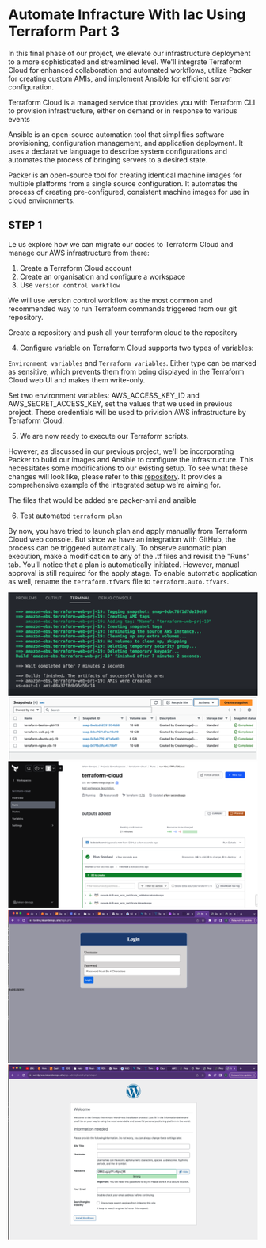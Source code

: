 # Automate Infracture With Iac Using Terraform Part 3

In this final phase of our project, we elevate our infrastructure deployment to a more sophisticated and streamlined level. We'll integrate Terraform Cloud for enhanced collaboration and automated workflows, utilize Packer for creating custom AMIs, and implement Ansible for efficient server configuration.

Terraform Cloud is a managed service that provides you with Terraform CLI to provision infrastructure, either on demand or in response to various events

Ansible is an open-source automation tool that simplifies software provisioning, configuration management, and application deployment. It uses a declarative language to describe system configurations and automates the process of bringing servers to a desired state.

Packer is an open-source tool for creating identical machine images for multiple platforms from a single source configuration. It automates the process of creating pre-configured, consistent machine images for use in cloud environments.


## STEP 1
Le us explore how we can migrate our codes to Terraform Cloud and manage our AWS infrastructure from there:

1. Create a Terraform Cloud account
2. Create an organisation and configure a workspace
3. Use `version control workflow`

We will use version control workflow as the most common and recommended way to run Terraform commands triggered from our git repository.

Create a repository and push all your terraform cloud to the repository

4. Configure variable on 
Terraform Cloud supports two types of variables: 

`Environment variables` and `Terraform variables`. Either type can be marked as sensitive, which prevents them from being displayed in the Terraform Cloud web UI and makes them write-only.

Set two environment variables: AWS_ACCESS_KEY_ID and AWS_SECRET_ACCESS_KEY, set the values that we used in previous project. These credentials will be used to privision AWS infrastructure by Terraform Cloud.

5. We are now ready to execute our Terraform scripts. 

However, as discussed in our previous project, we'll be incorporating Packer to build our images and Ansible to configure the infrastructure. This necessitates some modifications to our existing setup. To see what these changes will look like, please refer to this [repository](https://github.com/babslekson/terraform-cloud). It provides a comprehensive example of the integrated setup we're aiming for.

The files that would be added are packer-ami and ansible

6. Test automated `terraform plan`

By now, you have tried to launch plan and apply manually from Terraform Cloud web console. But since we have an integration with GitHub, the process can be triggered automatically. To observe automatic plan execution, make a modification to any of the .tf files and revisit the "Runs" tab. You'll notice that a plan is automatically initiated. However, manual approval is still required for the apply stage. To enable automatic application as well, rename the `terraform.tfvars` file to `terraform.auto.tfvars`.


![ami](pbl19/ami.png)
![aws-ami](pbl19/aws-ami.png)
![terraform-cloud-plan](pbl19/terraform-cloud.png)
![website1](https://github.com/babslekson/Devops-pbl/blob/main/AWS-Cloud-Solution-Using-Reverse-Proxy-Technology_P15/pbl15/tooling.png)
![website2](https://github.com/babslekson/Devops-pbl/blob/main/AWS-Cloud-Solution-Using-Reverse-Proxy-Technology_P15/pbl15/wordpress.png)
